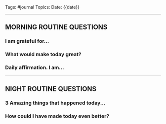 Tags: #journal 
Topics: 
Date: {{date}}

---

## MORNING ROUTINE QUESTIONS

### I am grateful for...

### What would make today great?

### Daily affirmation. I am...

---

## NIGHT ROUTINE QUESTIONS

### 3 Amazing things that happened today...

### How could I have made today even better?